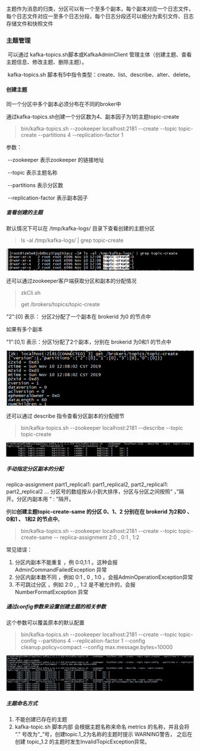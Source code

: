 主题作为消息的归类，分区可以有一个至多个副本，每个副本对应一个日志文件，每个日志文件对应一至多个日志分段，每个日志分段还可以细分为索引文件、日志存储文件和快照文件



### 主题管理

​	可以通过 kafka-topics.sh脚本或KafkaAdminClient  管理主体（创建主题、查看主题信息、修改主题、删除主题）。

​	kafka-topics.sh 脚本有5中指令类型：create、list、describe、alter、delete。

#### 创建主题

同一个分区中多个副本必须分布在不同的broker中

通过kafka-topics.sh创建一个分区数为4、副本因子为1的主题topic-create  

> bin/kafka-topics.sh  --zookeeper  localhost:2181 --create --topic topic-create  --partitions 4 --replication-factor 1

参数：

​	 --zookeeper 表示zookeeper 的链接地址

​	--topic 表示主题名称

​	--partitions 表示分区数

​	--replication-factor 表示副本因子



##### 查看创建的主题

默认情况下可以在  /tmp/kafka-logs/  目录下查看创建的主题分区

> ls -al /tmp/kafka-logs/ | grep topic-create

![](./img/topic1.png)

还可以通过zookeeper客户端获取分区和副本的分配情况

> zkCli.sh
>
> get /brokers/topics/topic-create

"2":[0] 表示：  分区2分配了一个副本在 brokerid 为0 的节点中

如果有多个副本

"1":[0,1] 表示：分区1分配了2个副本，分别在 brokerid 为0和1 的节点中

![](./img/topic2.png)



还可以通过 describe 指令查看分区副本的分配细节

> bin/kafka-topics.sh  --zookeeper  localhost:2181 --describe --topic  topic-create

![](./img/topic3.png)



 #####  手动指定分区副本的分配

replica-assignment  part1_replical1: part1_replical2,   part2_replical1: part2_replical2 ... 分区号的数组按从小到大排序，分区与分区之间按照“ ，”隔开。分区内副本用 “ : ”隔开。

例如**创建主题topic-create-same 的分区 0、1、2 分别在在  brokerid 为2和0 、0和1 、 1和2  的节点中**。

> bin/kafka-topics.sh  --zookeeper  localhost:2181 --create --topic topic-create-same -- replica-assignment 2:0 , 0:1 , 1:2 

常见错误：

1. 分区内副本不能重复 ，例 0:0,1:1   。这种会报AdminCommandFailedException 异常
2. 分区内副本数不同 ，例如  0:1 , 0 , 1:0    。会报AdminOperationException异常
3. 不可跳过分区  ，例如  2:0 ,   , 1:2   是不被允许的，会报NumberFormatException 异常

##### 通过config参数来设置创建主题的相关参数

这个参数可以覆盖原本的默认配置

> bin/kafka-topics.sh  --zookeeper  localhost:2181 --create --topic topic-config  --partitions 4 --replication-factor 1 --config cleanup.policy=compact --config max.message.bytes=10000

![](./img/topic4.png)

#####  主题命名方式

1. 不能创建已存在的主题
2. kafka-topic.sh 脚本内部  会根据主题名称来命名 metrics 的名称，并且会将 “.” 号改为“_”号，创建topic.1_2为名称的主题时提示 WARNING警告， 之后在创建 topic_1.2 的主题时发生InvalidTopicException异常。

